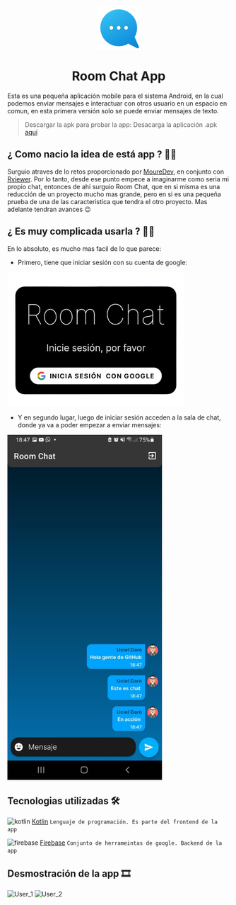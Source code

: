 <p align="center">
  <img src="https://github.com/Rviewer-Challenges/H21fsMEAhjInLkmKSET7/blob/main/Imagenes/icono.png" alt="Room Chat"/>
  <h1 align="center">Room Chat App</h1>
</p>

Esta es una pequeña aplicación mobile para el sistema Android, en la cual podemos enviar mensajes e interactuar con otros usuario en un espacio en comun, en esta primera versión solo se puede enviar mensajes de texto.  

> Descargar la apk para probar la app: Desacarga la aplicación .apk [aquí](https://github.com/Rviewer-Challenges/H21fsMEAhjInLkmKSET7/raw/devel/app/release/app-release.apk)

## ¿ Como nacio la idea de está app ? 👨‍💻
Surguio atraves de lo retos proporcionado por [MoureDev](https://github.com/mouredev), en conjunto con [Rviewer](https://github.com/Rviewer-Challenges). Por lo tanto, desde ese punto empece a imaginarme como seria mi propio chat, entonces de ahí surguio Room Chat, que en si misma es una reducción de un proyecto mucho mas grande, pero en si es una pequeña prueba de una de las caracteristica que tendra el otro proyecto. Mas adelante tendran avances 😉

## ¿ Es muy complicada usarla ? 🙆‍♂️
En lo absoluto, es mucho mas facil de lo que parece:
- Primero, tiene que iniciar sesión con su cuenta de google:
<img style="width : 400px" src="https://github.com/Rviewer-Challenges/H21fsMEAhjInLkmKSET7/blob/main/Imagenes/login.png">

- Y en segundo lugar, luego de iniciar sesión acceden a la sala de chat, donde ya va a poder empezar a enviar mensajes:
<img style="width : 350px" src="https://github.com/Rviewer-Challenges/H21fsMEAhjInLkmKSET7/blob/main/Imagenes/chat.jpeg">

## Tecnologias utilizadas 🛠
![kotlin](https://img.icons8.com/external-tal-revivo-color-tal-revivo/24/000000/external-kotlin-a-cross-platform-statically-typed-general-purpose-programming-language-with-type-inference-logo-color-tal-revivo.png)  [Kotlin](https://kotlinlang.org/) `Lenguaje de programación. Es parte del frontend de la app`

![firebase](https://img.icons8.com/color/34/000000/firebase.png)  [Firebase](https://firebase.google.com/?hl=es-419) `Conjunto de herrameintas de google. Backend de la app`

## Desmostración de la app 🎞
![User_1](https://user-images.githubusercontent.com/73118144/187001102-eab53b45-4283-4e86-90fa-520fd4cf0fb7.gif)
![User_2](https://user-images.githubusercontent.com/73118144/187001118-70894b65-31ea-4b41-9602-91a78565f0f5.gif)
